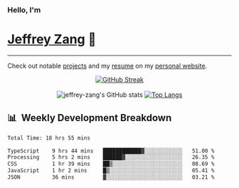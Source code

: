 
### Hello, I'm 
# [Jeffrey Zang](https://www.linkedin.com/in/jeffreyzang/) 🦀

---

Check out notable [projects](https://jeffz.dev/projects) and my [resume](https://jeffz.dev/resume) on my [personal website](https://jeffz.dev/).

<div align = 'center'>

[![GitHub Streak](https://github-readme-streak-stats.herokuapp.com/?user=jeffrey-zang&theme=tokyonight)](https://git.io/streak-stats)
<br></br>
![jeffrey-zang's GitHub stats](https://github-readme-stats.vercel.app/api?username=jeffrey-zang&show_icons=true&theme=tokyonight&hide_rank=true&hide=stars) 
[![Top Langs](https://github-readme-stats.vercel.app/api/top-langs/?username=jeffrey-zang&hide=ShaderLab,HLSL&layout=compact&theme=tokyonight)](https://github.com/anuraghazra/github-readme-stats)

</div>

## 📊 &nbsp;Weekly Development Breakdown
<!--START_SECTION:waka-->

```txt
Total Time: 18 hrs 55 mins

TypeScript    9 hrs 44 mins   ████████████▓░░░░░░░░░░░░   51.00 %
Processing    5 hrs 2 mins    ██████▓░░░░░░░░░░░░░░░░░░   26.35 %
CSS           1 hr 39 mins    ██▒░░░░░░░░░░░░░░░░░░░░░░   08.69 %
JavaScript    1 hr 2 mins     █▒░░░░░░░░░░░░░░░░░░░░░░░   05.41 %
JSON          36 mins         ▓░░░░░░░░░░░░░░░░░░░░░░░░   03.21 %
```

<!--END_SECTION:waka-->

